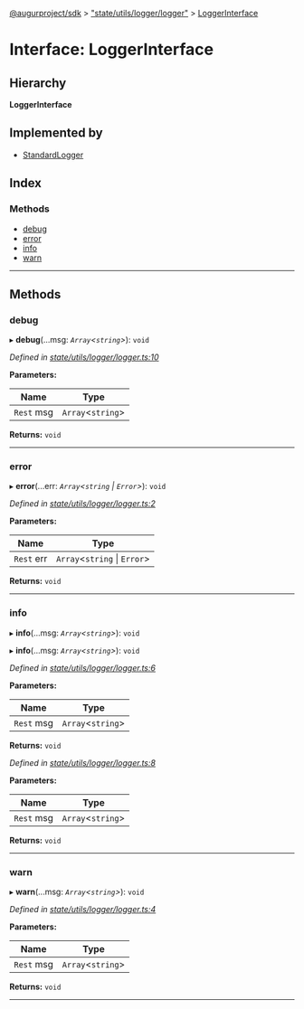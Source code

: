 [@augurproject/sdk](../README.md) > ["state/utils/logger/logger"](../modules/_state_utils_logger_logger_.md) > [LoggerInterface](../interfaces/_state_utils_logger_logger_.loggerinterface.md)

# Interface: LoggerInterface

## Hierarchy

**LoggerInterface**

## Implemented by

* [StandardLogger](../classes/_state_utils_logger_standardlogger_.standardlogger.md)

## Index

### Methods

* [debug](_state_utils_logger_logger_.loggerinterface.md#debug)
* [error](_state_utils_logger_logger_.loggerinterface.md#error)
* [info](_state_utils_logger_logger_.loggerinterface.md#info)
* [warn](_state_utils_logger_logger_.loggerinterface.md#warn)

---

## Methods

<a id="debug"></a>

###  debug

▸ **debug**(...msg: *`Array`<`string`>*): `void`

*Defined in [state/utils/logger/logger.ts:10](https://github.com/AugurProject/augur/blob/1991ef64ef/packages/augur-sdk/src/state/utils/logger/logger.ts#L10)*

**Parameters:**

| Name | Type |
| ------ | ------ |
| `Rest` msg | `Array`<`string`> |

**Returns:** `void`

___
<a id="error"></a>

###  error

▸ **error**(...err: *`Array`<`string` \| `Error`>*): `void`

*Defined in [state/utils/logger/logger.ts:2](https://github.com/AugurProject/augur/blob/1991ef64ef/packages/augur-sdk/src/state/utils/logger/logger.ts#L2)*

**Parameters:**

| Name | Type |
| ------ | ------ |
| `Rest` err | `Array`<`string` \| `Error`> |

**Returns:** `void`

___
<a id="info"></a>

###  info

▸ **info**(...msg: *`Array`<`string`>*): `void`

▸ **info**(...msg: *`Array`<`string`>*): `void`

*Defined in [state/utils/logger/logger.ts:6](https://github.com/AugurProject/augur/blob/1991ef64ef/packages/augur-sdk/src/state/utils/logger/logger.ts#L6)*

**Parameters:**

| Name | Type |
| ------ | ------ |
| `Rest` msg | `Array`<`string`> |

**Returns:** `void`

*Defined in [state/utils/logger/logger.ts:8](https://github.com/AugurProject/augur/blob/1991ef64ef/packages/augur-sdk/src/state/utils/logger/logger.ts#L8)*

**Parameters:**

| Name | Type |
| ------ | ------ |
| `Rest` msg | `Array`<`string`> |

**Returns:** `void`

___
<a id="warn"></a>

###  warn

▸ **warn**(...msg: *`Array`<`string`>*): `void`

*Defined in [state/utils/logger/logger.ts:4](https://github.com/AugurProject/augur/blob/1991ef64ef/packages/augur-sdk/src/state/utils/logger/logger.ts#L4)*

**Parameters:**

| Name | Type |
| ------ | ------ |
| `Rest` msg | `Array`<`string`> |

**Returns:** `void`

___

